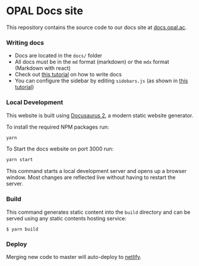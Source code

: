 # OPAL Docs site
This repository contains the source code to our docs site at [docs.opal.ac](https://docs.opal.ac).

### Writing docs
* Docs are located in the `docs/` folder
* All docs must be in the `md` format (markdown) or the `mdx` format (Markdown with react)
* Check out [this tutorial](https://docusaurus.io/docs/create-doc) on how to write docs
* You can configure the sidebar by editing `sidebars.js` (as shown in [this tutorial](https://docusaurus.io/docs/sidebar))

### Local Development
This website is built using [Docusaurus 2](https://docusaurus.io/), a modern static website generator.

To install the required NPM packages run:
```sh
yarn
```

To Start the docs website on port 3000 run:
```sh
yarn start
```

This command starts a local development server and opens up a browser window. Most changes are reflected live without having to restart the server.

### Build

This command generates static content into the `build` directory and can be served using any static contents hosting service:

```
$ yarn build
```

### Deploy

Merging new code to master will auto-deploy to [netlify](https://app.netlify.com/sites/permitio-docs/overview).
